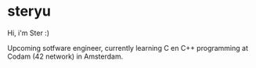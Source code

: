 # steryu
Hi, i'm Ster :)

Upcoming sotfware engineer, currently learning C en C++ programming at Codam (42 network) in Amsterdam.

